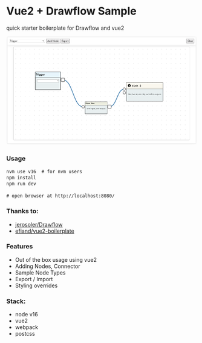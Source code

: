 # Vue2 + Drawflow Sample

quick starter boilerplate for Drawflow and vue2

![Screenshot](https://github.com/dexterbt1/drawflow-vue2-sample/raw/master/ss.tmp.png)

### Usage

    nvm use v16  # for nvm users
    npm install
    npm run dev

    # open browser at http://localhost:8080/


### Thanks to:
- [jerosoler/Drawflow](https://jerosoler.github.io/Drawflow/)
- [efiand/vue2-boilerplate](https://github.com/efiand/vue2-boilerplate)

### Features
- Out of the box usage using vue2
- Adding Nodes, Connector
- Sample Node Types
- Export / Import
- Styling overrides

### Stack:
- node v16
- vue2
- webpack
- postcss

